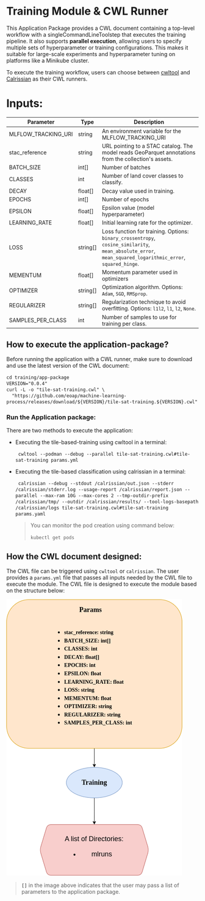 # Training Module & CWL Runner

This Application Package provides a CWL document containing a top-level workflow with a singleCommandLineToolstep that executes the training pipeline. It also supports **parallel execution**, allowing users to specify multiple sets of hyperparameter or training configurations. This makes it suitable for large-scale experiments and hyperparameter tuning on platforms like a Minikube cluster.

To execute the training workflow, users can choose between [cwltool](https://github.com/common-workflow-language/cwltool) and [Calrissian](https://github.com/Duke-GCB/calrissian) as their CWL runners.

# Inputs:

| Parameter              | Type     | Description |
|------------------------|----------|-------------|
| MLFLOW_TRACKING_URI    | string      | An environment variable for the MLFLOW_TRACKING_URI |
| stac_reference         | string   | URL pointing to a STAC catalog. The model reads GeoParquet annotations from the collection's assets. |
| BATCH_SIZE             | int[]    | Number of batches |
| CLASSES                | int      | Number of land cover classes to classify. |
| DECAY                  | float[]  | Decay value used in training. |
| EPOCHS                 | int[]    | Number of epochs |
| EPSILON                | float[]  | Epsilon value (model hyperparameter) |
| LEARNING_RATE          | float[]  | Initial learning rate for the optimizer. |
| LOSS                   | string[] | Loss function for training. Options: `binary_crossentropy`, `cosine_similarity`, `mean_absolute_error`, `mean_squared_logarithmic_error`, `squared_hinge`. |
| MEMENTUM               | float[]  | Momentum parameter used in optimizers |
| OPTIMIZER              | string[] | Optimization algorithm. Options: `Adam`, `SGD`, `RMSprop`. |
| REGULARIZER            | string[] | Regularization technique to avoid overfitting. Options: `l1l2`, `l1`, `l2`, `None`. |
| SAMPLES_PER_CLASS      | int      | Number of samples to use for training per class. |


## How to execute the application-package?
Before running the application with a CWL runner, make sure to download and use the latest version of the CWL document:
```
cd training/app-package
VERSION="0.0.4"
curl -L -o "tile-sat-training.cwl" \
  "https://github.com/eoap/machine-learning-process/releases/download/${VERSION}/tile-sat-training.${VERSION}.cwl"

```


### **Run the Application package**:
There are two methods to execute the application:

- Executing the tile-based-training using cwltool in a terminal:

   ```
    cwltool --podman --debug --parallel tile-sat-training.cwl#tile-sat-training params.yml
   ```
    


- Executing the tile-based classification using calrissian in a terminal:

   ```
    calrissian --debug --stdout /calrissian/out.json --stderr /calrissian/stderr.log --usage-report /calrissian/report.json --parallel --max-ram 10G --max-cores 2 --tmp-outdir-prefix /calrissian/tmp/ --outdir /calrissian/results/ --tool-logs-basepath /calrissian/logs tile-sat-training.cwl#tile-sat-training params.yaml
   ```
   > You can monitor the pod creation using command below:
   >
   >   `kubectl get pods` 


## How the CWL document designed:
The CWL file can be triggered using `cwltool` or `calrissian`. The user provides a `params.yml` file that passes all inputs needed by the CWL file to execute the module. The CWL file is designed to execute the module based on the structure below:

![Training Workflow](imgs/training.png)


> **`[]`** in the image above indicates that the user may pass a list of parameters to the application package.

